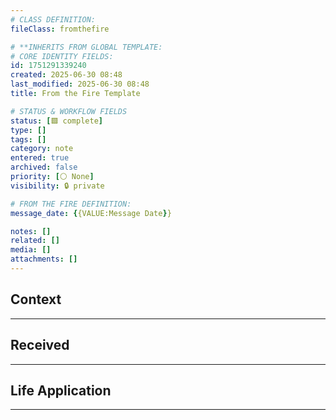 ```yaml
---
# CLASS DEFINITION:
fileClass: fromthefire

# **INHERITS FROM GLOBAL TEMPLATE:
# CORE IDENTITY FIELDS:
id: 1751291339240
created: 2025-06-30 08:48
last_modified: 2025-06-30 08:48
title: From the Fire Template

# STATUS & WORKFLOW FIELDS
status: [🟩 complete]
type: []
tags: []
category: note
entered: true
archived: false
priority: [⚪ None]
visibility: 🔒 private

# FROM THE FIRE DEFINITION: 
message_date: {{VALUE:Message Date}}

notes: []
related: []
media: []
attachments: []
---
```


## Context
---


## Received
---


## Life Application
---